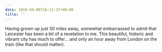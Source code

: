```yaml
---
date: 2018-04-06T16:11:37+00:00
title: ''
---
```

Having grown up just 50 miles away, somewhat embarrassed to admit that Leicester has been a bit of a revelation to me. This beautiful, historic and vibrant city has much to offer... and only an hour away from London on the train (like that should matter).
